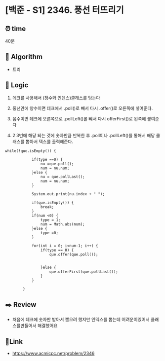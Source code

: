 # [백준 - S1] 2346. 풍선 터뜨리기
 
## ⏰  **time**
40분

## :pushpin: **Algorithm**
- 트리

## :round_pushpin: **Logic**
1. 데크를 사용해서 (정수와 인덴스)클래스를 담는다

2. 풍선안에 양수이면 데크에서 .poll()로 빼서 다시 .offer()로 오른쪽에 넣어준다. 

3. 음수이면 데크에 오른쪽으로 .pollLeft()롤 뺴서 다시 offerFirst()로 왼쪽에 붙여준다

4. 2 3번에 해당 되는 것에 숫자만큼 반복한 후 .poll이나 .pollLeft()를 통해서 해당 클래스를 뽑아서 덱스를 출력해준다.
   
```#java
while(!que.isEmpty()) {
			
			if(type ==0) {
				nu =que.poll();
				num = nu.num;
			}else {
				nu = que.pollLast();
				num = nu.num;
			}
			
			System.out.print(nu.index + " ");
			
			if(que.isEmpty()) {
				break;
			}
			if(num <0) {
				type = 1;
				num = Math.abs(num);
			}else {
				type =0;
			}
			
			for(int i = 0; i<num-1; i++) {
				if(type == 0) {
					que.offer(que.poll());
					
				
				}else {
					que.offerFirst(que.pollLast());
				}
			}
			
		}
```
## :black_nib: **Review**

- 처음에 데크에 숫자만 받아서 뽑으려 했지만 인덱스를 뽑는데 어려운이있어서 클래스를만들어서 해결했어요

## 📡**Link**

- https://www.acmicpc.net/problem/2346
  
